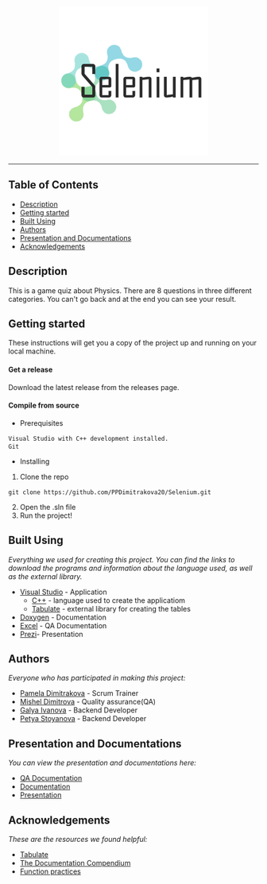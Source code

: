 <p align="center">
  <img height="300" width="300" src="https://github.com/PPDimitrakova20/Selenium/blob/main/images/logo.png" alt="Logo"/>
</p>

<hr>

## Table of Contents
- [Description](#description)
- [Getting started](#gettingStarted)
- [Built Using](#builtUsing)
- [Authors](#authors)
- [Presentation and Documentations](#documentations)
- [Acknowledgements](#acknowledgements)

## Description <a name="description"></a>
This is a game quiz about Physics. There are 8 questions in three different categories. You can't go back and at the end you can see your result.

## Getting started<a name="gettingStarted"></a>
These instructions will get you a copy of the project up and running on your local machine.
#### Get a release
Download the latest release from the releases page.
#### Compile from source
- Prerequisites
```
Visual Studio with C++ development installed.
Git
```
- Installing
1. Clone the repo
```
git clone https://github.com/PPDimitrakova20/Selenium.git
```
2. Open the .sln file
3. Run the project!

## Built Using <a name="builtUsing"></a>
*Everything we used for creating this project. You can find the links to download the programs and information about the language used, as well as the external library.*

- [Visual Studio](https://visualstudio.microsoft.com) - Application
  - [C++](https://isocpp.org/) - language used to create the applicatiom
  - [Tabulate](https://github.com/p-ranav/tabulate) - external library for creating the tables
- [Doxygen](https://www.doxygen.nl/index.html) - Documentation
- [Excel](https://www.microsoft.com/en-us/microsoft-365/excel) - QA Documentation
- [Prezi](https://prezi.com)- Presentation

## Authors <a name="authors"></a>
*Everyone who has participated in making this project:*

- [Pamela Dimitrakova](https://github.com/PPDimitrakova20) - Scrum Trainer
- [Mishel Dimitrova](https://github.com/MSDimitrova) - Quality assurance(QA)
- [Galya Ivanova](https://github.com/GAIvanova20) - Backend Developer
- [Petya Stoyanova](https://github.com/PGStoyanova20) - Backend Developer

## Presentation and Documentations <a name="documentations"></a>
*You can view the presentation and documentations here:*

- [QA Documentation](https://github.com/PPDimitrakova20/Selenium/raw/main/QA%20tests/Unit%20tests.xlsx)
- [Documentation](https://ppdimitrakova20.github.io/Selenium/index.html)
- [Presentation](https://prezi.com/p/uxo2bunqm1he/selenium/)

## Acknowledgements <a name="acknowledgements"></a>
*These are the resources we found helpful:*

- [Tabulate](https://github.com/p-ranav/tabulate)
- [The Documentation Compendium](https://github.com/kylelobo/The-Documentation-Compendium)
- [Function practices](https://dev.to/levivm/coding-best-practices-chapter-one-functions-4n15)
